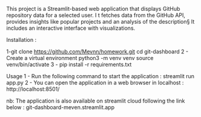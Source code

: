This project is a Streamlit-based web application that displays GitHub repository data for a selected user. I
t fetches data from the GitHub API, provides insights like popular projects and an analysis of the description§ 
It includes an interactive interface with visualizations.

Installation :

1-git clone https://github.com/Mevnn/homework.git
cd git-dashboard
2 - Create a virtual environment
python3 -m venv venv
source venv/bin/activate
3 - pip install -r requirements.txt

Usage
1 - Run the following command to start the application : 
    streamlit run app.py
2 - You can open the application in a web browser in localhost :
http://localhost:8501/

nb: The application is also available on streamlit cloud following the link below :
git-dashboard-meven.streamlit.app





